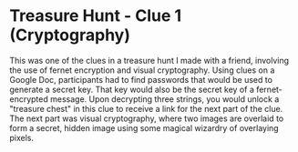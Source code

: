 # Treasure Hunt - Clue 1 (Cryptography)

This was one of the clues in a treasure hunt I made with a friend, involving the use of fernet encryption and visual cryptography.
Using clues on a Google Doc, participants had to find passwords that would be used to generate a secret key. That key would also be the secret key of a fernet-encrypted message. Upon decrypting three strings, you would unlock a "treasure chest" in this clue to receive a link for the next part of the clue.
The next part was visual cryptography, where two images are overlaid to form a secret, hidden image using some magical wizardry of overlaying pixels.
